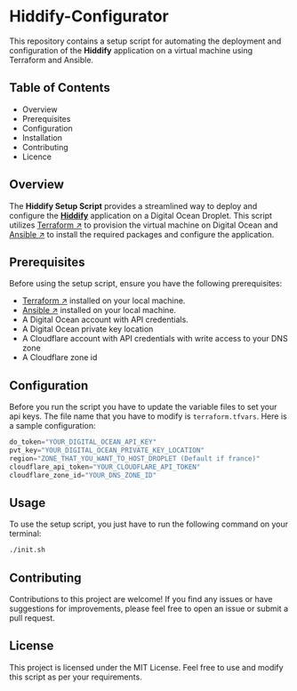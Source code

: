 # Hiddify-Configurator

This repository contains a setup script for automating the deployment and configuration of the **Hiddify** application on a virtual machine using Terraform and Ansible.


## Table of Contents

- Overview
- Prerequisites
- Configuration
- Installation
- Contributing
- Licence

## Overview
The **Hiddify Setup Script** provides a streamlined way to deploy and configure the [**Hiddify**](https://github.com/hiddify/hiddify-config) application on a Digital Ocean Droplet. This script utilizes [Terraform ↗](https://www.terraform.io/) to provision the virtual machine on Digital Ocean and [Ansible ↗](https://www.ansible.com/) to install the required packages and configure the application.

## Prerequisites

Before using the setup script, ensure you have the following prerequisites:

- [Terraform ↗](https://www.terraform.io/) installed on your local machine.
- [Ansible ↗](https://www.ansible.com/) installed on your local machine.
- A Digital Ocean account with API credentials.
- A Digital Ocean private key location
- A Cloudflare account with API credentials with write access to your DNS zone
- A Cloudflare zone id

## Configuration
Before you run the script you have to update the variable files to set your api keys. The file name that you have to modify is `terraform.tfvars`. Here is a sample configuration:
```terraform
do_token="YOUR_DIGITAL_OCEAN_API_KEY"
pvt_key="YOUR_DIGITAL_OCEAN_PRIVATE_KEY_LOCATION"
region="ZONE_THAT_YOU_WANT_TO_HOST_DROPLET (Default if france)"
cloudflare_api_token="YOUR_CLOUDFLARE_API_TOKEN"
cloudflare_zone_id="YOUR_DNS_ZONE_ID"
```
## Usage
To use the setup script, you just have to run the following command on your terminal:
```bash
./init.sh
```
## Contributing

Contributions to this project are welcome! If you find any issues or have suggestions for improvements, please feel free to open an issue or submit a pull request.

## License

This project is licensed under the MIT License. Feel free to use and modify this script as per your requirements.
